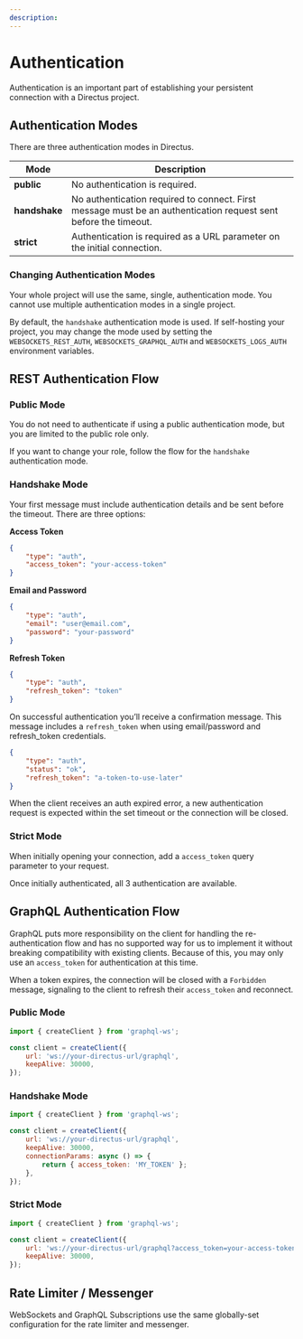 ```yaml
---
description:
---
```


# Authentication

Authentication is an important part of establishing your persistent connection with a Directus project.

## Authentication Modes

There are three authentication modes in Directus.

| Mode          | Description                                                                                                     |
| ------------- | --------------------------------------------------------------------------------------------------------------- |
| **public**    | No authentication is required.                                                                                  |
| **handshake** | No authentication required to connect. First message must be an authentication request sent before the timeout. |
| **strict**    | Authentication is required as a URL parameter on the initial connection.                                        |

### Changing Authentication Modes

Your whole project will use the same, single, authentication mode. You cannot use multiple authentication modes in a
single project.

By default, the `handshake` authentication mode is used. If self-hosting your project, you may change the mode used by
setting the `WEBSOCKETS_REST_AUTH`, `WEBSOCKETS_GRAPHQL_AUTH` and `WEBSOCKETS_LOGS_AUTH` environment variables.

## REST Authentication Flow

### Public Mode

You do not need to authenticate if using a public authentication mode, but you are limited to the public role only.

If you want to change your role, follow the flow for the `handshake` authentication mode.

### Handshake Mode

Your first message must include authentication details and be sent before the timeout. There are three options:

**Access Token**

```json
{
	"type": "auth",
	"access_token": "your-access-token"
}
```

**Email and Password**

```json
{
	"type": "auth",
	"email": "user@email.com",
	"password": "your-password"
}
```

**Refresh Token**

```json
{
	"type": "auth",
	"refresh_token": "token"
}
```

On successful authentication you’ll receive a confirmation message. This message includes a `refresh_token` when using
email/password and refresh_token credentials.

```json
{
	"type": "auth",
	"status": "ok",
	"refresh_token": "a-token-to-use-later"
}
```

When the client receives an auth expired error, a new authentication request is expected within the set timeout or the
connection will be closed.

### Strict Mode

When initially opening your connection, add a `access_token` query parameter to your request.

Once initially authenticated, all 3 authentication are available.

## GraphQL Authentication Flow

GraphQL puts more responsibility on the client for handling the re-authentication flow and has no supported way for us
to implement it without breaking compatibility with existing clients. Because of this, you may only use an
`access_token` for authentication at this time.

When a token expires, the connection will be closed with a `Forbidden` message, signaling to the client to refresh their
`access_token` and reconnect.

### Public Mode

```js
import { createClient } from 'graphql-ws';

const client = createClient({
	url: 'ws://your-directus-url/graphql',
	keepAlive: 30000,
});
```

### Handshake Mode

```js
import { createClient } from 'graphql-ws';

const client = createClient({
	url: 'ws://your-directus-url/graphql',
	keepAlive: 30000,
	connectionParams: async () => {
		return { access_token: 'MY_TOKEN' };
	},
});
```

### Strict Mode

```js
import { createClient } from 'graphql-ws';

const client = createClient({
	url: 'ws://your-directus-url/graphql?access_token=your-access-token',
	keepAlive: 30000,
});
```

## Rate Limiter / Messenger

WebSockets and GraphQL Subscriptions use the same globally-set configuration for the rate limiter and messenger.
